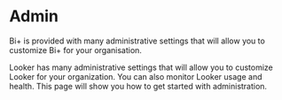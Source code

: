  # Admin

Bi+ is provided with many administrative settings that will allow you to customize Bi+ for your organisation.


Looker has many administrative settings that will allow you to customize Looker for your organization. You can also monitor Looker usage and health. This page will show you how to get started with administration.
<!--stackedit_data:
eyJoaXN0b3J5IjpbMTQ2OTY5NDc5Miw0NjU3NjY4MTYsLTk3ND
Y2MDE4N119
-->